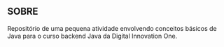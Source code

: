 ## SOBRE

Repositório de uma pequena atividade envolvendo conceitos básicos de Java para o curso backend Java da Digital Innovation One.
